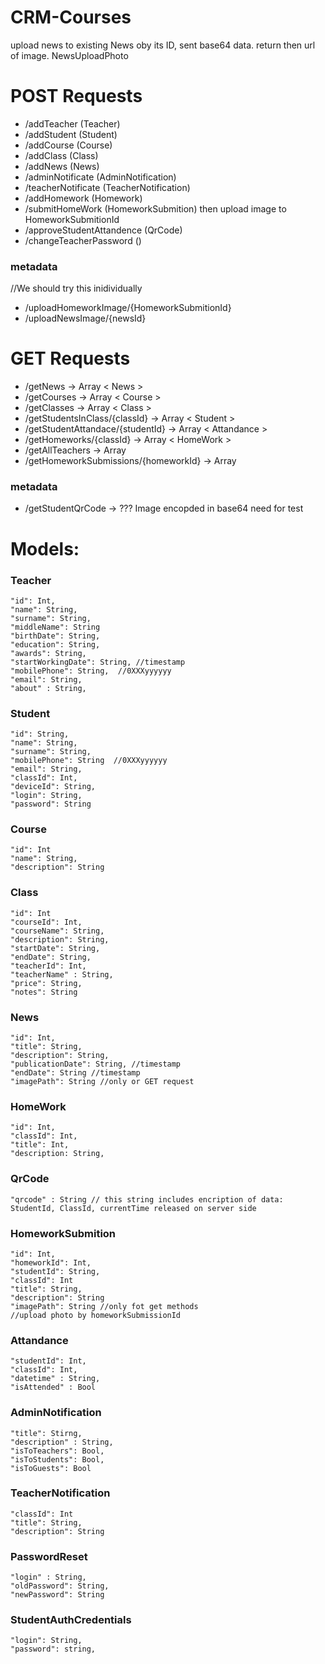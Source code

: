 # CRM-Courses

upload news to existing News oby its ID, sent base64 data. return then url of image. 
NewsUploadPhoto

# POST Requests

   * /addTeacher (Teacher)
   * /addStudent (Student)
   * /addCourse (Course)
   * /addClass (Class)
   * /addNews (News)
   * /adminNotificate (AdminNotification)
   * /teacherNotificate (TeacherNotification)
   * /addHomework (Homework)
   * /submitHomeWork (HomeworkSubmition) then upload image to HomeworkSubmitionId
   * /approveStudentAttandence (QrCode)
   * /changeTeacherPassword ()
   
   ### metadata
   
   //We should try this inidividually
   * /uploadHomeworkImage/{HomeworkSubmitionId}
   * /uploadNewsImage/{newsId}
   
# GET Requests

   * /getNews -> Array < News >
   * /getCourses -> Array < Course >
   * /getClasses -> Array < Class >
   * /getStudentsInClass/{classId} -> Array < Student >
   * /getStudentAttandace/{studentId} -> Array < Attandance >
   * /getHomeworks/{classId} -> Array < HomeWork >
   * /getAllTeachers -> Array <Teacher>
   * /getHomeworkSubmissions/{homeworkId} -> Array <HomeworkSubmition>
   
   ### metadata 
   * /getStudentQrCode -> ??? Image encopded in base64 need for test 
      
   
# Models: 

### Teacher
    "id": Int,
    "name": String,
    "surname": String,
    "middleName": String
    "birthDate": String,
    "education": String,
    "awards": String,
    "startWorkingDate": String, //timestamp 
    "mobilePhone": String,  //0XXXyyyyyy
    "email": String, 
    "about" : String,

### Student
    "id": String,
    "name": String,
    "surname": String,
    "mobilePhone": String  //0XXXyyyyyy
    "email": String, 
    "classId": Int,
    "deviceId": String,
    "login": String,
    "password": String

### Course
    "id": Int
    "name": String,
    "description": String
    
### Class
    "id": Int
    "courseId": Int,
    "courseName": String,
    "description": String,
    "startDate": String,
    "endDate": String, 
    "teacherId": Int,
    "teacherName" : String,
    "price": String,
    "notes": String
    
### News 
    "id": Int,
    "title": String,
    "description": String,
    "publicationDate": String, //timestamp
    "endDate": String //timestamp
    "imagePath": String //only or GET request
    
        
### HomeWork
    "id": Int,
    "classId": Int,
    "title": Int,
    "description: String,
    
    
### QrCode 
    "qrcode" : String // this string includes encription of data: StudentId, ClassId, currentTime released on server side
    
### HomeworkSubmition   
    "id": Int,
    "homeworkId": Int,
    "studentId": String,
    "classId": Int
    "title": String,
    "description": String
    "imagePath": String //only fot get methods
    //upload photo by homeworkSubmissionId 
    
### Attandance
    "studentId": Int,
    "classId": Int,
    "datetime" : String,
    "isAttended" : Bool
    
### AdminNotification

    "title": Stirng,
    "description" : String,
    "isToTeachers": Bool,
    "isToStudents": Bool,
    "isToGuests": Bool
    
### TeacherNotification 

    "classId": Int
    "title": String,
    "description": String
    
### PasswordReset 
    "login" : String,
    "oldPassword": String,
    "newPassword": String
    
### StudentAuthCredentials
    "login": String,
    "password": string,
    
    
